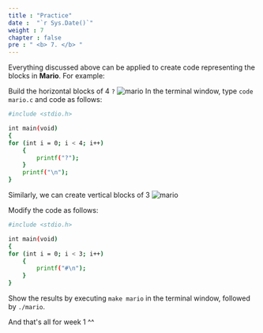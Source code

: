 ```yaml
---
title : "Practice"
date :  "`r Sys.Date()`" 
weight : 7 
chapter : false
pre : " <b> 7. </b> "
---
```

Everything discussed above can be applied to create code representing the blocks in **Mario**. For example: 

Build the horizontal blocks of 4 `?`
![mario](/images/7.practice/1practice.png)
In the terminal window, type `code mario.c` and code as follows:

```bash
#include <stdio.h>

int main(void)
{
for (int i = 0; i < 4; i++)
    {
        printf("?");
    }
    printf("\n");
}
```
Similarly, we can create vertical blocks of 3
![mario](/images/7.practice/2practice.png)

Modify the code as follows:
```bash
#include <stdio.h>

int main(void)
{
for (int i = 0; i < 3; i++)
    {
        printf("#\n");
    }
}
```
Show the results by executing `make mario` in the terminal window, followed by `./mario`.


And that's all for week 1 ^^